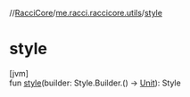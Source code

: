 //[RacciCore](../../index.md)/[me.racci.raccicore.utils](index.md)/[style](style.md)

# style

[jvm]\
fun [style](style.md)(builder: Style.Builder.() -&gt; [Unit](https://kotlinlang.org/api/latest/jvm/stdlib/kotlin/-unit/index.html)): Style
